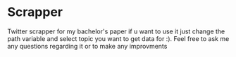 # Scrapper
Twitter scrapper for my bachelor's paper if u want to use it just change the path variable and select topic you want to get data for :).
Feel free to ask me any questions regarding it or to make any improvments
